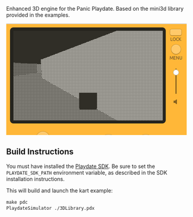 Enhanced 3D engine for the Panic Playdate. Based on the mini3d library provided in the examples.

![Kart Example](./etc/kart.gif)

## Build Instructions

You must have installed the [Playdate SDK](https://play.date/dev/). Be sure to set the `PLAYDATE_SDK_PATH` environment variable, as described in the SDK installation instructions.

This will build and launch the kart example:

```
make pdc
PlaydateSimulator ./3DLibrary.pdx
```